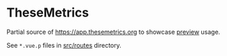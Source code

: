 # TheseMetrics

Partial source of https://app.thesemetrics.org to showcase [preview](https://github.com/vuedx/preview) usage.

See `*.vue.p` files in [src/routes](./src/routes) directory.
